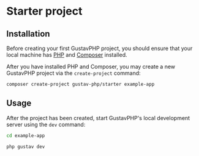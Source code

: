 # Starter project

## Installation

Before creating your first GustavPHP project, you should ensure that your local machine has [PHP](https://www.php.net/) and [Composer](https://getcomposer.org/) installed.

After you have installed PHP and Composer, you may create a new GustavPHP project via the `create-project` command:

```bash
composer create-project gustav-php/starter example-app
```

## Usage

After the project has been created, start GustavPHP's local development server using the `dev` command:

```bash
cd example-app

php gustav dev
```
